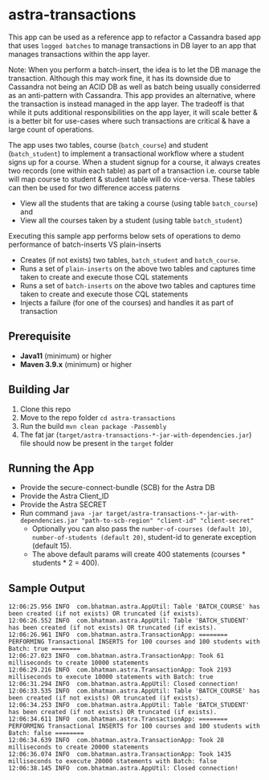 # astra-transactions
This app can be used as a reference app to refactor a Cassandra based app that uses `logged batches` to manage transactions in DB layer to an app that manages transactions within the app layer. 

Note: When you perform a batch-insert, the idea is to let the DB manage the transaction. Although this may work fine, it has its downside due to Cassandra not being an ACID DB as well as batch being usually considerred as an anti-pattern with Cassandra. This app provides an alternative, where the transaction is instead managed in the app layer. The tradeoff is that while it puts additional responsibilities on the app layer, it will scale better & is a better bit for use-cases where such transactions are critical & have a large count of operations.  

The app uses two tables, course (`batch_course`) and student (`batch_student`) to implement a transactional workflow where a student signs up for a course. 
When a student signup for a course, it always creates two records (one within each table) as part of a transaction i.e. course table will map course to student & student table will do vice-versa. These tables can then be used for two difference access paterns 
- View all the students that are taking a course (using table `batch_course`) and  
- View all the courses taken by a student (using table `batch_student`)  

Executing this sample app performs below sets of operations to demo performance of batch-inserts VS plain-inserts 
- Creates (if not exists) two tables, `batch_student` and `batch_course`. 
- Runs a set of `plain-inserts` on the above two tables and captures time taken to create and execute those CQL statements
- Runs a set of `batch-inserts` on the above two tables and captures time taken to create and execute those CQL statements
- Injects a failure (for one of the courses) and handles it as part of transaction


## Prerequisite
- **Java11** (minimum) or higher
- **Maven 3.9.x** (minimum) or higher

## Building Jar 
1. Clone this repo
2. Move to the repo folder `cd astra-transactions`
3. Run the build `mvn clean package -Passembly`
4. The fat jar (`target/astra-transactions-*-jar-with-dependencies.jar`) file should now be present in the `target` folder

## Running the App
- Provide the secure-connect-bundle (SCB) for the Astra DB
- Provide the Astra Client_ID 
- Provide the Astra SECRET 
- Run command `java -jar target/astra-transactions-*-jar-with-dependencies.jar "path-to-scb-region" "client-id" "client-secret"`
	- Optionally you can also pass the `number-of-courses (default 10)`, `number-of-students (default 20)`, student-id to generate exception (default 15).
	- The above default params will create 400 statements (courses * students * 2 = 400). 

## Sample Output
```
12:06:25.956 INFO  com.bhatman.astra.AppUtil: Table 'BATCH_COURSE' has been created (if not exists) OR truncated (if exists).
12:06:26.552 INFO  com.bhatman.astra.AppUtil: Table 'BATCH_STUDENT' has been created (if not exists) OR truncated (if exists).
12:06:26.961 INFO  com.bhatman.astra.TransactionApp: ======== PERFORMING Transactional INSERTS for 100 courses and 100 students with Batch: true ========
12:06:27.023 INFO  com.bhatman.astra.TransactionApp: Took 61 milliseconds to create 10000 statements
12:06:29.216 INFO  com.bhatman.astra.TransactionApp: Took 2193 milliseconds to execute 10000 statements with Batch: true
12:06:31.294 INFO  com.bhatman.astra.AppUtil: Closed connection!
12:06:33.535 INFO  com.bhatman.astra.AppUtil: Table 'BATCH_COURSE' has been created (if not exists) OR truncated (if exists).
12:06:34.253 INFO  com.bhatman.astra.AppUtil: Table 'BATCH_STUDENT' has been created (if not exists) OR truncated (if exists).
12:06:34.611 INFO  com.bhatman.astra.TransactionApp: ======== PERFORMING Transactional INSERTS for 100 courses and 100 students with Batch: false ========
12:06:34.639 INFO  com.bhatman.astra.TransactionApp: Took 28 milliseconds to create 20000 statements
12:06:36.074 INFO  com.bhatman.astra.TransactionApp: Took 1435 milliseconds to execute 20000 statements with Batch: false
12:06:38.145 INFO  com.bhatman.astra.AppUtil: Closed connection!
```

